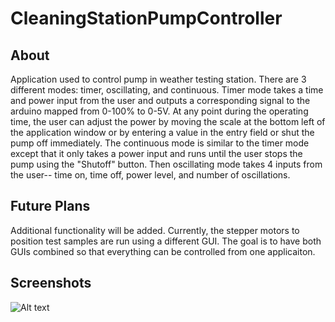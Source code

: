# CleaningStationPumpController  
  
## About  
  
Application used to control pump in weather testing station. There are 3 different modes: timer, oscillating, and continuous.
Timer mode takes a time and power input from the user and outputs a corresponding signal to the arduino mapped from 0-100% to 0-5V. At any point during the operating time, the user can adjust the power by moving the scale at the bottom left of the application window or by entering a value in the entry field or shut the pump off immediately.
The continuous mode is similar to the timer mode except that it only takes a power input and runs until the user stops the pump using the "Shutoff" button.
Then oscillating mode takes 4 inputs from the user-- time on, time off, power level, and number of oscillations.  
  
## Future Plans  
  
Additional functionality will be added. Currently, the stepper motors to position test samples are run using a different GUI. The goal is to have both GUIs combined so that everything can be controlled from one applicaiton.  
  
## Screenshots
![Alt text](/pictures/error_screen.jpg?raw=true "Erro Screen")
